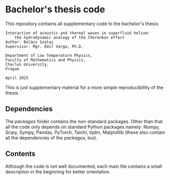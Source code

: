 # Bachelor's thesis code
This repository contains all supplementary code to the bachelor's thesis:

    Interaction of acoustic and thermal waves in superfluid helium: 
        the hydrodynamic analogy of the Cherenkov effect
    Author: Balázs Szalai
    Supervisor: Mgr. Emil Varga, Ph.D.
    
    Department of Low Temperature Physics, 
    Faculty of Mathematics and Physics,
    Charles University, 
    Prague
    
    April 2025

This is just supplementary material for a more simple reproducibillity of the thesis.

## Dependencies
The $packages$ folder contains the non-standard packages. Other than that all the code only depends on standard Python packages namely:
Numpy, Scipy, Sympy, Pandas, PyTorch, Taichi, tqdm, Matplotlib (these also contain all the dependencies of the $packages$, too).

## Contents
Although the code is not well documented, each main file contains a small description in the beginning for better orientation.

